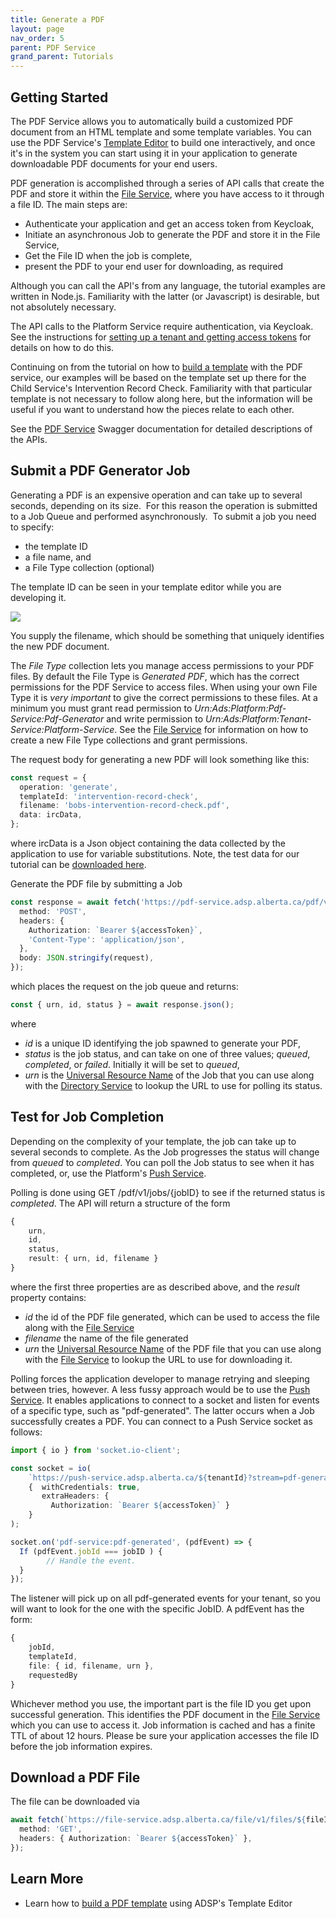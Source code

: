 ```yaml
---
title: Generate a PDF
layout: page
nav_order: 5
parent: PDF Service
grand_parent: Tutorials
---
```


## Getting Started

The PDF Service allows you to automatically build a customized PDF document from an HTML template and some template variables. You can use the PDF Service's [Template Editor](/adsp-monorepo/templates/pdf/building-a-template.html) to build one interactively, and once it's in the system you can start using it in your application to generate downloadable PDF documents for your end users.

PDF generation is accomplished through a series of API calls that create the PDF and store it within the [File Service](/adsp-monorepo/services/file-service.html), where you have access to it through a file ID. The main steps are:

- Authenticate your application and get an access token from Keycloak,
- Initiate an asynchronous Job to generate the PDF and store it in the File Service,
- Get the File ID when the job is complete,
- present the PDF to your end user for downloading, as required

Although you can call the API's from any language, the tutorial examples are written in Node.js. Familiarity with the latter (or Javascript) is desirable, but not absolutely necessary.

The API calls to the Platform Service require authentication, via Keycloak. See the instructions for [setting up a tenant and getting access tokens](/adsp-monorepo/tutorials/access-service/introduction.html) for details on how to do this.

Continuing on from the tutorial on how to [build a template](/adsp-monorepo/tutorials/building-a-template.html) with the PDF service, our examples will be based on the template set up there for the Child Service's Intervention Record Check. Familiarity with that particular template is not necessary to follow along here, but the information will be useful if you want to understand how the pieces relate to each other.

See the [PDF Service](https://api.adsp-uat.alberta.ca/autotest/?urls.primaryName=PDF%20service) Swagger documentation for detailed descriptions of the APIs.

## Submit a PDF Generator Job

Generating a PDF is an expensive operation and can take up to several seconds, depending on its size.  For this reason the operation is submitted to a Job Queue and performed asynchronously.  To submit a job you need to specify:

- the template ID
- a file name, and
- a File Type collection (optional)

The template ID can be seen in your template editor while you are developing it.

![](/adsp-monorepo/assets/pdf/templateId.png)

You supply the filename, which should be something that uniquely identifies the new PDF document.

The _File Type_ collection lets you manage access permissions to your PDF files. By default the File Type is _Generated PDF_, which has the correct permissions for the PDF Service to access files. When using your own File Type it is _very important_ to give the correct permissions to these files. At a minimum you must grant read permission to _Urn:Ads:Platform:Pdf-Service:Pdf-Generator_ and write permission to _Urn:Ads:Platform:Tenant-Service:Platform-Service_. See the [File Service](/adsp-monorepo/services/file-service.html) for information on how to create a new File Type collections and grant permissions.

The request body for generating a new PDF will look something like this:

```typescript
const request = {
  operation: 'generate',
  templateId: 'intervention-record-check',
  filename: 'bobs-intervention-record-check.pdf',
  data: ircData,
};
```

where ircData is a Json object containing the data collected by the application to use for variable substitutions. Note, the test data for our tutorial can be
<a href="/adsp-monorepo/assets/pdf/test_data.json" download>downloaded here</a>.

Generate the PDF file by submitting a Job

```typescript
const response = await fetch('https://pdf-service.adsp.alberta.ca/pdf/v1/jobs', {
  method: 'POST',
  headers: {
    Authorization: `Bearer ${accessToken}`,
    'Content-Type': 'application/json',
  },
  body: JSON.stringify(request),
});
```

which places the request on the job queue and returns:

```typescript
const { urn, id, status } = await response.json();
```

where

- _id_ is a unique ID identifying the job spawned to generate your PDF,
- _status_ is the job status, and can take on one of three values; _queued_, _completed_, or _failed_. Initially it will be set to _queued_,
- _urn_ is the [Universal Resource Name](https://en.wikipedia.org/wiki/Uniform_Resource_Name) of the Job that you can use along with the [Directory Service](/adsp-monorepo/services/directory-service.html) to lookup the URL to use for polling its status.

## Test for Job Completion

Depending on the complexity of your template, the job can take up to several seconds to complete. As the Job progresses the status will change from _queued_ to _completed_. You can poll the Job status to see when it has completed, or, use the Platform's [Push Service](/adsp-monorepo/services/push-service.html).

Polling is done using GET /pdf/v1/jobs/{jobID} to see if the returned status is _completed_. The API will return a structure of the form

```typescript
{
    urn,
    id,
    status,
    result: { urn, id, filename }
}
```

where the first three properties are as described above, and the _result_ property contains:

- _id_ the id of the PDF file generated, which can be used to access the file along with the [File Service](/adsp-monorepo/services/file-service.html)
- _filename_ the name of the file generated
- _urn_ the [Universal Resource Name](https://en.wikipedia.org/wiki/Uniform_Resource_Name) of the PDF file that you can use along with the [File Service](/adsp-monorepo/services/directory-service.html) to lookup the URL to use for downloading it.

Polling forces the application developer to manage retrying and sleeping between tries, however. A less fussy approach would be to use the [Push Service](/adsp-monorepo/services/push-service.html). It enables applications to connect to a socket and listen for events of a specific type, such as "pdf-generated". The latter occurs when a Job successfully creates a PDF. You can connect to a Push Service socket as follows:

```typescript
import { io } from 'socket.io-client';

const socket = io(
    `https://push-service.adsp.alberta.ca/${tenantId}?stream=pdf-generation-updates`,
    {  withCredentials: true,
       extraHeaders: {
         Authorization: `Bearer ${accessToken}` }
    }
);

socket.on('pdf-service:pdf-generated', (pdfEvent) => {
  If (pdfEvent.jobId === jobID ) {
        // Handle the event.
  }
});
```

The listener will pick up on all pdf-generated events for your tenant, so you will want to look for the one with the specific JobID. A pdfEvent has the form:

```typescript
{
    jobId,
    templateId,
    file: { id, filename, urn },
    requestedBy
}
```

Whichever method you use, the important part is the file ID you get upon successful generation. This identifies the PDF document in the [File Service](/adsp-monorepo/services/file-service.html) which you can use to access it. Job information is cached and has a finite TTL of about 12 hours. Please be sure your application accesses the file ID before the job information expires.

## Download a PDF File

The file can be downloaded via

```typescript
await fetch(`https://file-service.adsp.alberta.ca/file/v1/files/${fileID}/download`, {
  method: 'GET',
  headers: { Authorization: `Bearer ${accessToken}` },
});
```

## Learn More

- Learn how to [build a PDF template](/adsp-monorepo/tutorials/pdf-service/building-a-template.html) using ADSP's Template Editor
